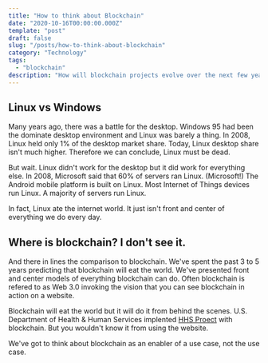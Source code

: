 ```yaml
---
title: "How to think about Blockchain"
date: "2020-10-16T00:00:00.000Z"
template: "post"
draft: false
slug: "/posts/how-to-think-about-blockchain"
category: "Technology"
tags:
  - "blockchain"
description: "How will blockchain projects evolve over the next few years."
---
```



## Linux vs Windows

Many years ago, there was a battle for the desktop.  Windows 95 had been the dominate desktop environment and Linux was barely a thing.  In 2008, Linux held only 1% of the desktop market share.  Today, Linux desktop share isn't much higher.  Therefore we can conclude, Linux must be dead.

But wait. Linux didn't work for the desktop but it did work for everything else.  In 2008, Microsoft said that 60% of servers ran Linux.  (Microsoft!) The Android mobile platform is built on Linux.  Most Internet of Things devices run Linux.  A majority of servers run Linux.

In fact, Linux ate the internet world.  It just isn't front and center of everything we do every day.

## Where is blockchain?  I don't see it.

And there in lines the comparison to blockchain.  We've spent the past 3 to 5 years predicting that blockchain will eat the world.  We've presented front and center models of everything blockchain can do.  Often blockchain is refered to as Web 3.0 invoking the vision that you can see blockchain in action on a website.

Blockchain will eat the world but it will do it from behind the scenes.  U.S. Department of Health & Human Services implented [HHS Proect](https://protect-public.hhs.gov/) with blockchain.  But you wouldn't know it from using the website.

We've got to think about blockchain as an enabler of a use case, not the use case.
